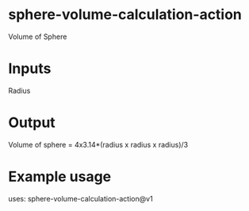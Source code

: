 # sphere-volume-calculation-action
Volume of Sphere
# Inputs
Radius
# Output
Volume of sphere = 4x3.14*(radius x radius x radius)/3
# Example usage
uses: sphere-volume-calculation-action@v1
